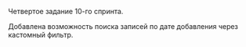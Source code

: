 Четвертое задание 10-го спринта.

Добавлена возможность поиска записей по дате добавления через кастомный фильтр.
